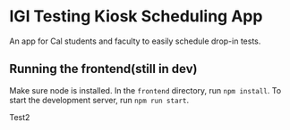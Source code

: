 # IGI Testing Kiosk Scheduling App
An app for Cal students and faculty to easily schedule drop-in tests.

## Running the frontend(still in dev)
Make sure node is installed. In the `frontend` directory, run `npm install`. 
To start the development server, run `npm run start`.

Test2
